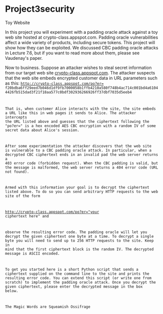 # Project3security
Toy Website


In this project you will experiment with a padding oracle attack against a
toy web site hosted at crypto-class.appspot.com. Padding oracle
vulnerabilities affect a wide variety of products, including secure tokens.
This project will show how they can be exploited. We discussed CBC padding
oracle attacks in Lecture 7.6, but if you want to read more about them,
please see Vaudenay's paper.

Now to business. Suppose an attacker wishes to steal secret information from
our target web site <a
href="crypto-class.appspot.com">crypto-class.appspot.com</a>. The attacker
suspects that the web site embeds encrypted customer data in URL parameters
such as this: <nobr>
<code>http://crypto-class.appspot.com/po?er=
f20bdba6ff29eed7b046d1df9fb7000058b1ffb4210a580f748b4ac714c001bd4a61044426fb515dad3f21f18aa577c0bdf302936266926ff37dbf7035d5eeb4

That is, when customer Alice interacts with the site, the site
embeds a URL like this in web pages it sends to Alice. The attacker
intercepts the URL listed above and guesses that the ciphertext following the
"po?er=" is a hex encoded AES CBC encryption with a random IV of some secret
data about Alice's session.

After some experimentation the attacker discovers that the web site is
vulnerable to a CBC padding oracle attack. In particular, when a decrypted
CBC ciphertext ends in an invalid pad the web server returns a 403 error code
(forbidden request). When the CBC padding is valid, but the message is
malformed, the web server returns a 404 error code (URL not found).

Armed with this information your goal is to decrypt the ciphertext listed
above. To do so you can send arbitrary HTTP requests to the web site of the
form

http://crypto-class.appspot.com/po?er="your ciphertext here" and

observe the resulting error code. The padding oracle will let you decrypt the
given ciphertext one byte at a time. To decrypt a single byte you will need
to send up to 256 HTTP requests to the site. Keep in mind that the first
ciphertext block is the random IV. The decrypted message is ASCII encoded.

To get you started here is a short Python script that sends a ciphertext
supplied on the command line to the site and prints the resulting error code.
You can extend this script (or write one from scratch) to implement the
padding oracle attack. Once you decrypt the given ciphertext, please enter
the decrypted message in the box below.

The Magic Words are Squeamish Ossifrage
